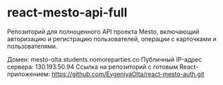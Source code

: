 # react-mesto-api-full
Репозиторий для полноценного API проекта Mesto, включающий авторизацию и регистрацию пользователей, операции с карточками и пользователями.  

Домен: mesto-olta.students.nomoreparties.co
Публичный IP-адрес сервера: 130.193.50.94
Ссылка на репозиторий с готовым React-приложением: https://github.com/EvgeniyaOlta/react-mesto-auth.git


